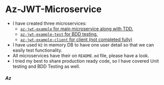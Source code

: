 # Az-JWT-Microservice
* I have created three microservices:
    - [`az-jwt-example` for main microservice along with TDD.](/az-jwt-example)
    - [`az-jwt-example-test` for BDD testing.](/az-jwt-example-test)
    - [`az-jwt-example-client` for client (not completed fully)](/az-jwt-example-client)
* I have used `H2` in memory DB to have one user detail so that we can easily test functionality.
* All microservices have their on `README.md` file, please have a look.
* I tried my best to share production ready code, so I have covered Unit testing and BDD Testing as well.



##### Az
